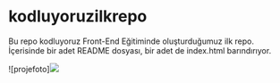 # kodluyoruzilkrepo
Bu repo kodluyoruz Front-End Eğitiminde oluşturduğumuz ilk repo. İçerisinde bir adet README dosyası, bir adet de index.html barındırıyor.


![projefoto]<img src="https://www.hizliresim.com/fs6pe86][img]https://i.hizliresim.com/fs6pe86.png[/img][/url]" />
